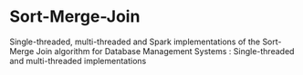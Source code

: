 # Sort-Merge-Join
Single-threaded, multi-threaded and Spark implementations of the Sort-Merge Join algorithm for Database Management Systems : Single-threaded and multi-threaded implementations
